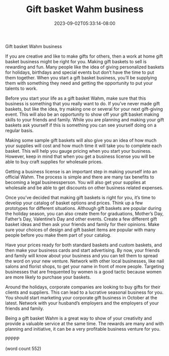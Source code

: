﻿---
title: "Gift basket Wahm business"
date: 2023-09-02T05:33:14-08:00
description: "WAHM txt Tips for Web Success"
featured_image: "/images/WAHM txt.jpg"
tags: ["WAHM txt"]
---

Gift basket Wahm business

If you are creative and like to make gifts for others, then a work at home gift basket business might be right for you. Making gift baskets to sell is rewarding and fun. Many people like the idea of giving personalized baskets for holidays, birthdays and special events but don’t have the time to put them together. When you start a gift basket business, you’ll be supplying them with something they need and getting the opportunity to put your talents to work.

Before you start your life as a gift basket Wahm, make sure that this business is something that you really want to do. If you’ve never made gift baskets, but like the idea, try making one or several for your next gift-giving event. This will also be an opportunity to show off your gift basket making skills to your friends and family. While you are planning and making your gift baskets ask yourself if this is something you can see yourself doing on a regular basis. 

Making some sample gift baskets will also give you an idea of how much your supplies will cost and how much time it will take you to complete each basket. This will help you gauge pricing when you start your business. However, keep in mind that when you get a business license you will be able to buy craft supplies for wholesale prices. 

Getting a business license is an important step in making yourself into an official Wahm. The process is simple and there are many tax benefits to becoming a legal businessperson. You will also get your supplies at wholesale and be able to get discounts on other business related expenses.

Once you’ve decided that making gift baskets is right for you, it’s time to develop your catalog of basket options and prices. Think up a few prototypes for different situations. Although gift baskets are popular during the holiday season, you can also create them for graduations, Mother’s Day, Father’s Day, Valentine’s Day and other events. Create a few different gift basket ideas and then ask your friends and family for their opinions. Make sure your choices of design and gift basket items are popular with many people before you make them part of your catalog.

Have your prices ready for both standard baskets and custom baskets, and then make your business cards and start advertising. By now, your friends and family will know about your business and you can tell them to spread the word on your new venture. Network with other local businesses, like nail salons and florist shops, to get your name in front of more people. Targeting businesses that are frequented by women is a good tactic because women are more likely to purchase your baskets. 

Around the holidays, corporate companies are looking to buy gifts for their clients and suppliers. This can lead to a lucrative seasonal business for you. You should start marketing your corporate gift business in October at the latest. Network with your husband’s employers and the employers of your friends and family.

Being a gift basket Wahm is a great way to show of your creativity and provide a valuable service at the same time. The rewards are many and with planning and initiative, it can be a very profitable business venture for you. 

PPPPP

(word count 552)
